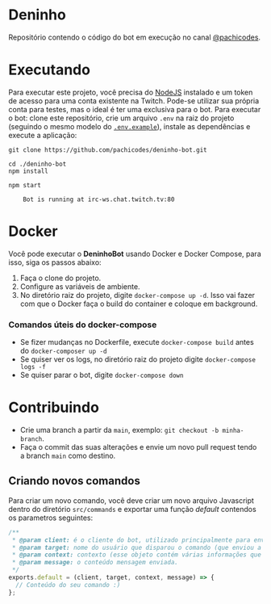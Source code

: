 # Deninho

Repositório contendo o código do bot em execução no canal [@pachicodes][1].

# Executando

Para executar este projeto, você precisa do [NodeJS][2] instalado e um token de acesso para uma conta existente na Twitch. Pode-se utilizar sua própria conta para testes, mas o ideal é ter uma exclusiva para o bot. Para executar o bot: clone este repositório, crie um arquivo `.env` na raiz do projeto (seguindo o mesmo modelo do [`.env.example`](.env.example)), instale as dependências e execute a aplicação:

```
git clone https://github.com/pachicodes/deninho-bot.git

cd ./deninho-bot
npm install

npm start

    Bot is running at irc-ws.chat.twitch.tv:80
```

# Docker

Você pode executar o **DeninhoBot** usando Docker e Docker Compose, para isso, siga os passos abaixo:

1. Faça o clone do projeto.
2. Configure as variáveis de ambiente.
3. No diretório raiz do projeto, digite `docker-compose up -d`. Isso vai fazer com que o Docker faça o build do container e coloque em background.

### Comandos úteis do docker-compose

- Se fizer mudanças no Dockerfile, execute `docker-compose build` antes do `docker-composer up -d`
- Se quiser ver os logs, no diretório raiz do projeto digite `docker-compose logs -f`
- Se quiser parar o bot, digite `docker-compose down`

# Contribuindo

- Crie uma branch a partir da `main`, exemplo: `git checkout -b minha-branch`.
- Faça o commit das suas alterações e envie um novo pull request tendo a branch `main` como destino.

## Criando novos comandos

Para criar um novo comando, você deve criar um novo arquivo Javascript dentro do diretório `src/commands` e exportar uma
função _default_ contendos os parametros seguintes:

```js
/**
 * @param client: é o cliente do bot, utilizado principalmente para enviar mensagens de volta a quem solicitou.
 * @param target: nome do usuário que disparou o comando (que enviou a mensagem), ex: #pachicodes.
 * @param context: contexto (esse objeto contém várias informações que podem ser utilizados para tomar uma ação, ver melhor na documentção do TMI.js).
 * @param message: o conteúdo mensagem enviada.
 */
exports.default = (client, target, context, message) => {
  // Conteúdo do seu comando :)
};
```

[1]: https://www.twitch.tv/pachicodes
[2]: https://nodejs.org/en/download/
